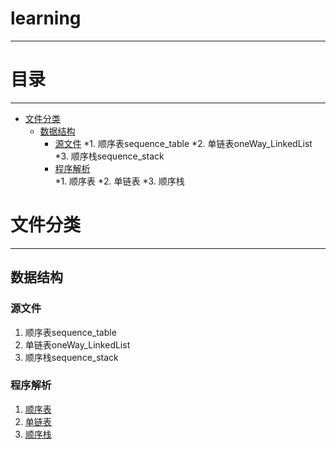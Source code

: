 ﻿# learning

---

# 目录

---

* [文件分类](#文件分类)  
    * [数据结构](#数据结构)  
        * [源文件](#源文件)
	    *1. 顺序表sequence_table
	    *2. 单链表oneWay_LinkedList
	    *3. 顺序栈sequence_stack
        * [程序解析](#程序解析)     
	    *1. 顺序表
	    *2. 单链表
	    *3. 顺序栈

# 文件分类

----

## 数据结构

### 源文件  

1. 顺序表sequence_table
2. 单链表oneWay_LinkedList
3. 顺序栈sequence_stack


### 程序解析

1. [顺序表](http://blog.csdn.net/qq923132714/article/details/78604429 "顺序表解析")  
2. [单链表](http://blog.csdn.net/qq923132714/article/details/78623604 "单链表解析")  
3. [顺序栈](http://blog.csdn.net/qq923132714/article/details/78666458 "顺序栈解析")

